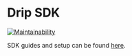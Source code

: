 # Drip SDK

[![Maintainability](https://api.codeclimate.com/v1/badges/49e76508f3cfee8cb68a/maintainability)](https://codeclimate.com/repos/62c90628076dad3fc40002b6/maintainability)

SDK guides and setup can be found [here](https://docs.dcaf.so/).
